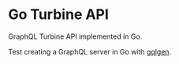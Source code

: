 # Go Turbine API

GraphQL Turbine API implemented in Go.

Test creating a GraphQL server in Go with [gqlgen](https://github.com/99designs/gqlgen).
